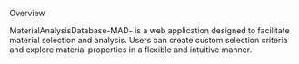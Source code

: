 Overview

MaterialAnalysisDatabase-MAD- is a web application designed to facilitate material selection and analysis. Users can create custom selection criteria and explore material properties in a flexible and intuitive manner. 
